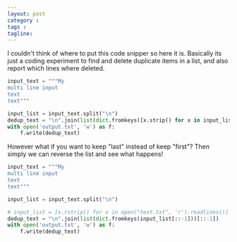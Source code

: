 ```yaml
---
layout: post
category : 
tags : 
tagline: 
---
```


I couldn't think of where to put this code snipper so here it is. Basically its just a coding experiment to find and delete duplicate items in a list, and also report which lines where deleted.


```py
input_text = """My
multi line input
text
text"""

input_list = input_text.split("\n")
dedup_text = "\n".join(list(dict.fromkeys([x.strip() for x in input_list])))
with open('output.txt', 'w') as f:
    f.write(dedup_text)
```

However what if you want to keep "last" instead of keep "first"? Then simply we can reverse the list and see what happens!


```py
input_text = """My
multi line input
text
text"""

input_list = input_text.split("\n")

# input_list = [x.rstrip() for x in open("text.txt", 'r').readlines()]
dedup_text = "\n".join(list(dict.fromkeys(input_list[::-1]))[::-1])
with open('output.txt', 'w') as f:
    f.write(dedup_text)
```


